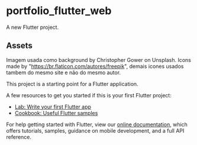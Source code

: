 # portfolio_flutter_web

A new Flutter project.

## Assets
Imagem usada como background by Christopher Gower on Unsplash.
Icons made by "https://br.flaticon.com/autores/freepik", demais icones usados tambem do mesmo site e não do mesmo autor.

This project is a starting point for a Flutter application.

A few resources to get you started if this is your first Flutter project:

- [Lab: Write your first Flutter app](https://flutter.dev/docs/get-started/codelab)
- [Cookbook: Useful Flutter samples](https://flutter.dev/docs/cookbook)

For help getting started with Flutter, view our
[online documentation](https://flutter.dev/docs), which offers tutorials,
samples, guidance on mobile development, and a full API reference.
